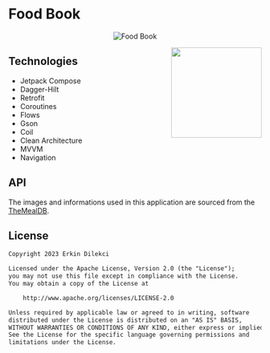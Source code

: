 # Food Book

<p align="center">
  <img src="https://raw.githubusercontent.com/erkindil/GithubRepositoryEdit/main/foodbook.png" alt="Food Book">
</p>


<img src="https://raw.githubusercontent.com/erkindil/GithubRepositoryEdit/main/foodbook.gif" align="right" width="180">

## Technologies
- Jetpack Compose
- Dagger-Hilt
- Retrofit
- Coroutines
- Flows
- Gson
- Coil
- Clean Architecture
- MVVM
- Navigation

## API
The images and informations used in this application are sourced from the [TheMealDB](https://www.themealdb.com).

## License
```xml
Copyright 2023 Erkin Dilekci

Licensed under the Apache License, Version 2.0 (the "License");
you may not use this file except in compliance with the License.
You may obtain a copy of the License at

    http://www.apache.org/licenses/LICENSE-2.0

Unless required by applicable law or agreed to in writing, software
distributed under the License is distributed on an "AS IS" BASIS,
WITHOUT WARRANTIES OR CONDITIONS OF ANY KIND, either express or implied.
See the License for the specific language governing permissions and
limitations under the License.
```

